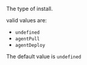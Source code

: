 The type of install.

valid values are:
- `undefined`
- `agentPull`
- `agentDeploy`

The default value is `undefined`
